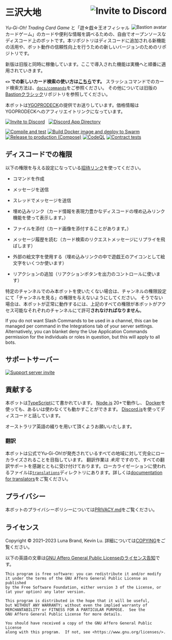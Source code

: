 <!-- # Bastion [<img src="https://img.shields.io/badge/invite%20to-discord-brightgreen?style=for-the-badge" alt="Invite to Discord" align="right" />](https://discord.com/api/oauth2/authorize?client_id=383854640694820865&permissions=274878285888&scope=bot%20applications.commands) -->
# 三沢大地 [<img src="https://img.shields.io/badge/invite%20to-discord-brightgreen?style=for-the-badge" alt="Invite to Discord" align="right" />](https://discord.com/api/oauth2/authorize?client_id=383854640694820865&permissions=274878285888&scope=bot%20applications.commands)

<!-- Unfortunately, GitHub Markdown sanitizes style attributes, so we will have to use a deprecated HTML attribute. -->
[<img src="https://cdn.discordapp.com/avatars/383854640694820865/fab10204c193d0bc3d48169d11245a1a.png" alt="Bastion avatar" align="right" />](https://yugipedia.com/wiki/Bastion_Misawa)

<!-- A free and open-source Discord bot for looking up cards and other useful information about the
_Yu-Gi-Oh! Trading Card Game_ and _Official Card Game_. This is the repository for the new instance
to take advantage of new features offered by Discord and improve reliability. -->
_Yu-Gi-Oh! Trading Card Game_ と「遊☆戯☆王オフィシャルカードゲーム」のカードや便利な情報を調べるための、自由でオープンソースなディスコード上のボットです。本リポジトリはディスコードに追加される新機能の活用や、ボット動作の信頼性向上を行うための新しいバージョンのためのリポジトリです。

<!-- The new instance runs concurrently with the old instance.
Features implemented here will be gradually rolled out to the live bot.
<!-- I didn't much understand what the instances (new and old ones) and the live bot mean-->
新版は旧版と同時に稼働しています。ここで導入された機能は実機へと順番に適用されていきます。

<!--**New `<>` card search documentation is [here](/docs/card-search.md).**
For Slash Command documentation, look in [`docs/commands`](/docs/commands).
For everything else, please refer to the old [Bastion Classic](https://github.com/AlphaKretin/bastion-bot) repository. -->
**`<>` での新しいカード検索の使い方は[こちら](/docs/card-search.md)です。**
スラッシュコマンドでのカード検索方法は、[`docs/commands`](/docs/commands)をご参照ください。
その他については旧版の[Bastionクラシック](https://github.com/AlphaKretin/bastion-bot)リポジトリを参照してください。


<!-- Thanks to [YGOPRODECK](https://ygoprodeck.com/) for sponsoring Bastion. Prices provided by Bastion are YGOPRODECK affiliate links.-->
本ボットは[YGOPRODECK](https://ygoprodeck.com/)の提供でお送りしています。価格情報はYGOPRODECKへのアフィリエイトリンクになっています。

[<img src="https://img.shields.io/badge/invite%20to-discord-brightgreen?style=for-the-badge" alt="Invite to Discord" />](https://discord.com/api/oauth2/authorize?client_id=383854640694820865&permissions=274878285888&scope=bot%20applications.commands)
&nbsp;
[<img src="https://img.shields.io/badge/App%20Directory-darkgreen?style=for-the-badge" alt="Discord App Directory" />](https://discord.com/application-directory/383854640694820865)

[![Compile and test](https://github.com/DawnbrandBots/bastion-bot/actions/workflows/node.js.yml/badge.svg)](https://github.com/DawnbrandBots/bastion-bot/actions/workflows/node.js.yml)
[![Build Docker image and deploy to Swarm](https://github.com/DawnbrandBots/bastion-bot/actions/workflows/docker.yml/badge.svg)](https://github.com/DawnbrandBots/bastion-bot/actions/workflows/docker.yml)
[![Release to production (Compose)](https://github.com/DawnbrandBots/bastion-bot/actions/workflows/release-compose.yml/badge.svg)](https://github.com/DawnbrandBots/bastion-bot/actions/workflows/release-compose.yml)
[![CodeQL](https://github.com/DawnbrandBots/bastion-bot/actions/workflows/codeql-analysis.yml/badge.svg)](https://github.com/DawnbrandBots/bastion-bot/actions/workflows/codeql-analysis.yml)
[![Contract tests](https://github.com/DawnbrandBots/bastion-bot/actions/workflows/node.js.contract.yml/badge.svg)](https://github.com/DawnbrandBots/bastion-bot/actions/workflows/node.js.contract.yml)

<!--## Discord permissions-->
## ディスコードでの権限

<!--Please make sure you use an [invite link](https://discord.com/api/oauth2/authorize?client_id=383854640694820865&permissions=274878285888&scope=bot%20applications.commands)
that automatically grants the following permissions.-->
以下の権限を与える設定になっている[招待リンク](https://discord.com/api/oauth2/authorize?client_id=383854640694820865&permissions=274878285888&scope=bot%20applications.commands)を使ってください。

<!-- - Create commands in a server-->
<!-- 'Create commands' permission is asked when you select which server to add Bastion along with 'Add a bot to a server' permission. Others are asked later when you authorize them for a certain server you selected.-->
- コマンドを作成
<!-- - Send Messages-->
- メッセージを送信
<!-- - Send Messages in Threads-->
- スレッドでメッセージを送信
<!-- - Embed Links: Bastion displays card information in a Discord rich embed.-->
- 埋め込みリンク（カード情報を表現力豊かなディスコードの埋め込みリンク機能を使って表示します。）
<!-- - Attach Files: Bastion attaches card images for trivia.-->
- ファイルを添付（カード画像を添付することがあります。）
<!-- - Read Message History: Bastion replies to messages that request card search.-->
- メッセージ履歴を読む（カード検索のリクエストメッセージにリプライを飛ばします）
<!-- - Use External Emojis: Bastion uses certain emojis for Yu-Gi-Oh icons in its embeds.-->
- 外部の絵文字を使用する（埋め込みリンクの中で遊戯王のアイコンとして絵文字をいくつか使います）
<!-- - Add Reactions: Bastion uses "reaction buttons" for advanced control of outputs.-->
- リアクションの追加（リアクションボタンを出力のコントロールに使います）

<!-- If you do not want Bastion to be used in a channel, deny it the View Channel permission.
Otherwise, all of the above permissions **must** be granted to Bastion in each channel it is
available in for it to work correctly.-->
特定のチャンネルでのみ本ボットを使いたくない場合は、チャンネルの権限設定にて「チャンネルを見る」の権限を与えないようにしてください。
そうでない場合は、本ボットが正常に動作するには、上記のすべての権限が本ボットがアクセス可能なそれぞれのチャンネルにて許可**されなければなりません**。

If you do not want Slash Commands to be used in a channel, this can be managed per command in the Integrations tab of
your server settings. Alternatively, you can blanket deny the Use Application Commands permission for the individuals
or roles in question, but this will apply to all bots.

<!-- ## Support server-->
## サポートサーバー

[![Support server invite](https://discordapp.com/api/guilds/381294999729340417/widget.png?style=banner3)](https://discord.gg/4aFuPyuE96)

<!--## Contributing-->
## 貢献する

<!--Bastion is written in [TypeScript](https://www.typescriptlang.org/).
It targets [Node.js](https://nodejs.org/) 20+ and
can be run with or without [Docker](https://docs.docker.com/get-docker/).
It uses [Discord.js](https://discord.js.org/) to talk to Discord.-->
本ボットは[TypeScript](https://www.typescriptlang.org/)にて書かれています。
[Node.js](https://nodejs.org/) 20+で動作し、
[Docker](https://docs.docker.com/get-docker/)を使っても、あるいは使わなくても動かすことができます。
[Discord.js](https://discord.js.org/)を使ってディスコードと話しています。

<!--Please use Australian English spellings.-->
オーストラリア英語の綴りを用いて頂くようお願いいたします。

<!--### Translations-->
### 翻訳

<!-- Bastion intends to be fully localised to all regions with official Yu-Gi-Oh! releases.
Translation work is _incomplete_ and we appreciate any translator help. The localisation
files are in the [`translations`](/translations) directory; for more information,
please see the [documentation for translators](/docs/translations.md).-->
本ボットは公式でYu-Gi-Oh!が発売されているすべての地域に対して完全にローカライズされることを目指しています。
翻訳作業は _未完_ ですので、すべての翻訳サポートを感謝とともに受け付けております。ローカライゼーションに使われるファイルは[`translations`](/translations)ディレクトリにあります。詳しくは[documentation for translators](/docs/translations.md)をご覧ください。

<!-- ## Privacy -->
## プライバシー

<!-- See [PRIVACY.md](https://github.com/DawnbrandBots/bastion-bot/blob/master/PRIVACY.md) for Bastion's Privacy Policy.-->
本ボットのプライバシーポリシーについては[PRIVACY.md](https://github.com/DawnbrandBots/bastion-bot/blob/master/PRIVACY.md)をご覧ください。

<!--## Licence-->
## ライセンス

Copyright © 2021–2023 Luna Brand, Kevin Lu.
詳細については[COPYING](https://github.com/DawnbrandBots/bastion-bot/blob/master/COPYING)をご覧ください。

<!-- Inserted below to explain-->
<!-- The English paragraphs below is a [license notice of GNU Affero General Public License](https://www.gnu.org/licenses/gpl-howto.en.html#license-notices).-->
以下の英語の文章は[GNU Affero General Public Licenseのライセンス告知](https://www.gnu.org/licenses/gpl-howto.ja.html#license-notices)です。

```
This program is free software: you can redistribute it and/or modify
it under the terms of the GNU Affero General Public License as published
by the Free Software Foundation, either version 3 of the License, or
(at your option) any later version.

This program is distributed in the hope that it will be useful,
but WITHOUT ANY WARRANTY; without even the implied warranty of
MERCHANTABILITY or FITNESS FOR A PARTICULAR PURPOSE.  See the
GNU Affero General Public License for more details.

You should have received a copy of the GNU Affero General Public License
along with this program.  If not, see <https://www.gnu.org/licenses/>.
```
